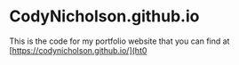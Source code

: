 # CodyNicholson.github.io
This is the code for my portfolio website that you can find at [https://codynicholson.github.io/](ht0
